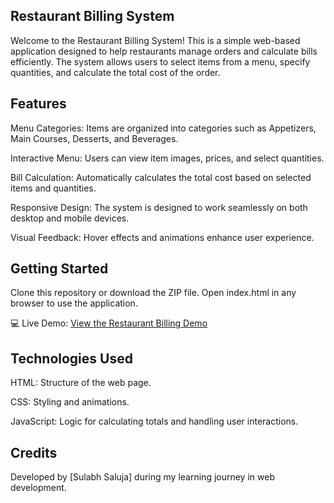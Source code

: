 ## Restaurant Billing System
Welcome to the Restaurant Billing System! This is a simple web-based application designed to help restaurants manage orders and calculate bills efficiently. The system allows users to select items from a menu, specify quantities, and calculate the total cost of the order.

## Features
Menu Categories: Items are organized into categories such as Appetizers, Main Courses, Desserts, and Beverages.

Interactive Menu: Users can view item images, prices, and select quantities.

Bill Calculation: Automatically calculates the total cost based on selected items and quantities.

Responsive Design: The system is designed to work seamlessly on both desktop and mobile devices.

Visual Feedback: Hover effects and animations enhance user experience.

## Getting Started
Clone this repository or download the ZIP file.
Open index.html in any browser to use the application.

💻 Live Demo: [View the Restaurant Billing Demo](https://sulabhsaluja.github.io/Restaurant-Billing-System/)

## Technologies Used
HTML: Structure of the web page.

CSS: Styling and animations.

JavaScript: Logic for calculating totals and handling user interactions.



## Credits
Developed by [Sulabh Saluja] during my learning journey in web development.
